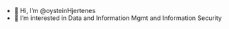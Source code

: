- 👋 Hi, I’m @oysteinHjertenes
- 👀 I’m interested in Data and Information Mgmt and Information Security
<!---
oysteinHjertenes/oysteinHjertenes is a ✨ special ✨ repository because its `README.md` (this file) appears on your GitHub profile.
You can click the Preview link to take a look at your changes.
--->
